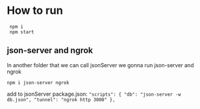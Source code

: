 # How to run

     npm i
     npm start

## json-server and ngrok

In another folder that we can call jsonServer we gonna run json-server and ngrok

    npm i json-server ngrok

add to jsonServer package.json: 
`"scripts": { "db": "json-server -w db.json", "tunnel": "ngrok http 3000" },`
